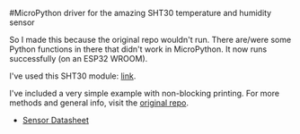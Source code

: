 #MicroPython driver for the amazing SHT30 temperature and humidity sensor 

So I made this because the original repo wouldn't run. There are/were some Python functions in there that didn't work in MicroPython. It now runs successfully (on an ESP32 WROOM). 

I've used this SHT30 module: [link](https://www.ebay.co.uk/itm/134684976674?chn=ps&mkevt=1&mkcid=28).

I've included a very simple example with non-blocking printing. For more methods and general info, visit the [original repo](https://github.com/rsc1975/micropython-sht30).

* [Sensor Datasheet](https://www.sensirion.com/fileadmin/user_upload/customers/sensirion/Dokumente/2_Humidity_Sensors/Sensirion_Humidity_Sensors_SHT3x_Datasheet_digital.pdf)
